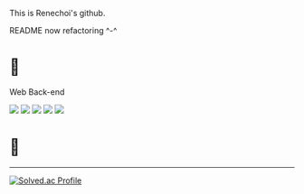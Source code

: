 
This is Renechoi's github. 

README now refactoring ^-^



##### <h1> 🌱 </h1>

Web Back-end 

  <img src="https://img.shields.io/badge/java-007396?style=for-the-badge&logo=java&logoColor=white"> <img src="https://img.shields.io/badge/Python-3776AB?style=for-the-badge&logo=Python&logoColor=white"> <img src="https://img.shields.io/badge/html5-E34F26?style=for-the-badge&logo=html5&logoColor=white"> <img src="https://img.shields.io/badge/css-1572B6?style=for-the-badge&logo=css3&logoColor=white"> <img src="https://img.shields.io/badge/javascript-F7DF1E?style=for-the-badge&logo=javascript&logoColor=black"> 




##### <h1> 🎢 </h1>



---



[![Solved.ac Profile](http://mazassumnida.wtf/api/v2/generate_badge?boj=renechoi)](https://solved.ac/renechoi/)


<!-- 
![Anurag's GitHub stats](https://github-readme-stats.vercel.app/api?username=renechoi&show_icons=true&theme=radical)
 -->
<!--
**renechoi/renechoi** is a ✨ _special_ ✨ repository because its `README.md` (this file) appears on your GitHub profile.

Here are some ideas to get you started:

- 🔭 I’m currently working on ...
- 🌱 I’m currently learning ...
- 👯 I’m looking to collaborate on ...
- 🤔 I’m looking for help with ...
- 💬 Ask me about ...
- 📫 How to reach me: ...
- 😄 Pronouns: ...
- ⚡ Fun fact: ...
-->
